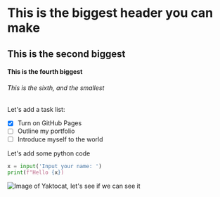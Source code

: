 # This is the biggest header you can make
## This is the second biggest
#### This is the fourth biggest
###### This is the sixth, and the smallest

Let's add a task list: 
- [x] Turn on GitHub Pages
- [ ] Outline my portfolio
- [ ] Introduce myself to the world

Let's add some python code

``` python
x = input('Input your name: ')
print(f"Hello {x})
```

![Image of Yaktocat, let's see if we can see it](https://octodex.github.com/images/yaktocat.png)

